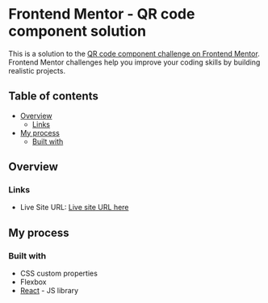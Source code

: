 # Frontend Mentor - QR code component solution

This is a solution to the [QR code component challenge on Frontend Mentor](https://www.frontendmentor.io/challenges/qr-code-component-iux_sIO_H). Frontend Mentor challenges help you improve your coding skills by building realistic projects. 

## Table of contents

- [Overview](#overview)
  - [Links](#links)
- [My process](#my-process)
  - [Built with](#built-with)


## Overview

### Links

- Live Site URL: [Live site URL here](https://kaiohnr.github.io/qr-code-component)

## My process

### Built with

- CSS custom properties
- Flexbox
- [React](https://reactjs.org/) - JS library
